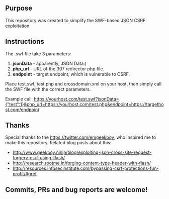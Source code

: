 ## Purpose
This repository was created to simplify the SWF-based JSON CSRF exploitation

## Instructions
The .swf file take 3 parameters:
1) **jsonData** - apparently, JSON Data:)
2) **php_url** - URL of the 307 redirector php file.
3) **endpoint** - target endpoint, which is vulnerable to CSRF.

Place test.swf, test.php and crossdomain.xml on your host, then simply call the SWF file with the correct parameters.

Example call:
https://yourhost.com/test.swf?jsonData={"test":1}&php_url=https://yourhost.com/test.php&endpoint=https://targethost.com/endpoint


## Thanks
Special thanks to the https://twitter.com/emgeekboy, who inspired me to make this repository.
Related blog posts about this: 
* http://www.geekboy.ninja/blog/exploiting-json-cross-site-request-forgery-csrf-using-flash/
* http://research.rootme.in/forging-content-type-header-with-flash/
* http://resources.infosecinstitute.com/bypassing-csrf-protections-fun-profit/#gref

## Commits, PRs and bug reports are welcome!
